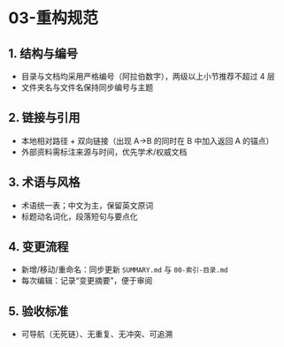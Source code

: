 # 03-重构规范

## 1. 结构与编号

- 目录与文档均采用严格编号（阿拉伯数字），两级以上小节推荐不超过 4 层
- 文件夹名与文件名保持同步编号与主题

## 2. 链接与引用

- 本地相对路径 + 双向链接（出现 A→B 的同时在 B 中加入返回 A 的锚点）
- 外部资料需标注来源与时间，优先学术/权威文档

## 3. 术语与风格

- 术语统一表；中文为主，保留英文原词
- 标题动名词化，段落短句与要点化

## 4. 变更流程

- 新增/移动/重命名：同步更新 `SUMMARY.md` 与 `00-索引-目录.md`
- 每次编辑：记录“变更摘要”，便于审阅

## 5. 验收标准

- 可导航（无死链）、无重复、无冲突、可追溯
